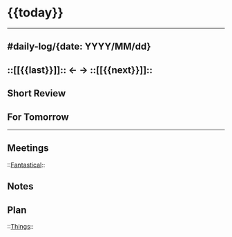 # {{today}}
---
#daily-log/{date: YYYY/MM/dd}
---
::[[{{last}}]]:: <- -> ::[[{{next}}]]::
---
## Short Review


## For Tomorrow

---
## Meetings
::[Fantastical](x-fantastical2://show/mini/{date:yyyy-MM-dd})::


## Notes


## Plan
::[Things](things:///show?id=today)::

